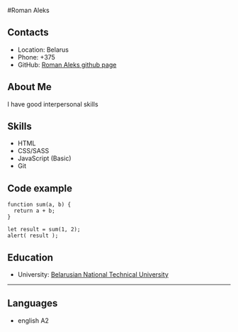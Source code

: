 #Roman Aleks

## Contacts
* Location: Belarus
* Phone: +375 
* GitHub: [Roman Aleks github page]("https://github.com/Romman-A")

## About Me
I have good interpersonal skills

## Skills
* HTML
* CSS/SASS
* JavaScript (Basic)
* Git

## Code example
```
function sum(a, b) {
  return a + b;
}

let result = sum(1, 2);
alert( result );
```

## Education
* University: [Belarusian National Technical University]("https://bsu.by/")
  
****
## Languages
* english A2

